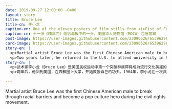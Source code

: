 ```yaml
---
date: 2019-09-27 12:00:00 -0400
layout: story
title: Bruce Lee
title-cn: 李小龙
caption-en: One of the eleven posters of film stills from <i>Fist of Fury</i>, Museum of Chinese in America (MOCA) Emile Bocian Collections
caption-cn: 十一张《精武门》电影海报中的一张，美国华人博物馆（MOCA）包信馆藏
post-image: https://user-images.githubusercontent.com/23090526/65396296-00729e80-dd73-11e9-917c-31bd7f88ea8d.jpg
card-image: https://user-images.githubusercontent.com/23090526/65396298-010b3500-dd73-11e9-8623-8eadf57d6dc4.jpg
story-en: |
  <p>Martial artist Bruce Lee was the first Chinese American male to break through racial barriers and become a pop culture hero during the civil rights movement. He was born in San Francisco’s Chinatown in 1940 to Cantonese opera star Lee Hoi-chuen. He grew up in Hong Kong watching and acting films. When he was sixteen, he began seriously training in kung fu with famed master Yip Man.</p>
  <p>Two years later, he returned to the U.S. to attend university in Seattle and began teaching his own style of kung fu. After being scouted at a martial arts exhibition in 1964, Lee began acting again in Hollywood films. But it wasn’t until he moved back to Hong Kong, disappointed by the supporting roles and pushback against his ideas he was receiving in Hollywood that he catapulted into stardom. After three successful films, in 1973, he appeared as the lead in <i>Enter the Dragon</i>, the first film produced jointly by a Chinese and American studio. Tragically, Lee died under mysterious circumstances only six days before its release. But <i>Enter the Dragon</i> cemented his status as a martial arts legend, his pop culture persona countered prevailing stereotypes of the emasculated Asian male, and his films both popularized and radically changed martial arts and martial arts films in the U.S., Hong Kong, and beyond.</p>
story-cn: |
  <p>武术家李小龙（Bruce Lee）是美国民权运动中第一个突破种族障碍成为流行文化英雄的华裔男性。1940年，他出生于旧金山唐人街，父亲是粤剧明星李海泉（Lee Hoi-chuen）。李小龙在香港长大，喜欢看电影和表演电影。16岁那年，他开始认真地向著名的叶问大师学习功夫。</p>
  <p>两年后，他回到美国，在西雅图上大学，开始教授自己的功夫。1964年，李小龙在一次武术展览中被发现，之后开始在好莱坞电影中表演。但直到他搬回香港，对电影中的配角感到失望，并对自己在好莱坞接受到的观念产生抵触，他才一跃成为明星。1973年，在三部成功的电影之后，他主演了第一部中美合拍的电影《龙争虎斗》（<i>Enter the Dragon</i>）。不幸的是，就在影片上映的前六天，李小龙神秘死亡。但《龙争虎斗》巩固了他作为武术传奇人物的地位，他的流行文化形象打破了人们对亚洲男性软弱无力的刻板印象，他的电影在美国、香港以及其他地区流行，并彻底改变了武术和武术电影。</p>
  
---
```

Martial artist Bruce Lee was the first Chinese American male to break through racial barriers and become a pop culture hero during the civil rights movement.
